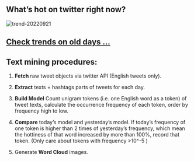 ## What’s hot on twitter right now?

![trend-20220921][wordcloud]

[wordcloud]: https://raw.githubusercontent.com/xdqc/tweet-trend-everyday/master/word-cloud/trend-20220921.png?token=AF5V4P7ADR6KQBZ4CEDTNIK6AXRMU "trend-20220921"

## [Check trends on old days ...](https://github.com/xdqc/tweet-trend-everyday/tree/master/word-cloud)

## Text mining procedures:

1. **Fetch** raw tweet objects via twitter API (English tweets only).

2. **Extract** texts + hashtags parts of tweets for each day.

3. **Build Model** Count unigram tokens (i.e. one English word as a token) of tweet texts, calculate the occurrence frequency of each token, order by frequency high to low.

4. **Compare** today’s model and yesterday’s model. If today’s frequency of one token is higher than 2 times of yesterday’s frequency, which mean the hottiness of that word increased by more than 100%, record that token. (Only care about tokens with frequency >10^-5 )

5. Generate **Word Cloud** images.
